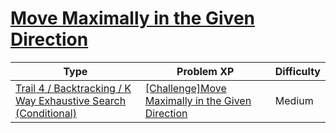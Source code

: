 # [Move Maximally in the Given Direction](https://www.codetree.ai/trails/complete/curated-cards/challenge-max-movements-with-direction)

|Type|Problem XP|Difficulty|
|---|---|---|
|[Trail 4 / Backtracking / K Way Exhaustive Search (Conditional)](https://www.codetree.ai/trail-info/intermediate-low/)|[[Challenge]Move Maximally in the Given Direction](https://www.codetree.ai/trails/complete/curated-cards/challenge-max-movements-with-direction/)|Medium|

